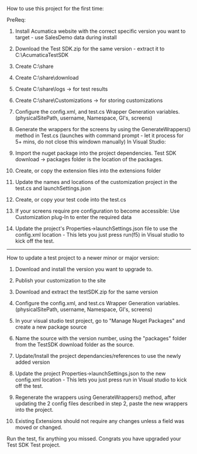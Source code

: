 How to use this project for the first time:

PreReq:
1) Install Acumatica website with the correct specific version you want to target - use SalesDemo data during install
2) Download the Test SDK.zip for the same version - extract it to C:\AcumaticaTestSDK
3) Create C:\share
4) Create C:\share\download
5) Create C:\share\logs -> for test results
6) Create C:\share\Customizations -> for storing customizations

1) Configure the config.xml, and test.cs Wrapper Generation variables.(physicalSitePath, username, Namespace, GI's, screens)
2) Generate the wrappers for the screens by using the GenerateWrappers() method in Test.cs (launches with command prompt - let it process for 5+ mins, do not close this windown manually)
In Visual Studio:
1) Import the nuget package into the project dependencies. Test SDK download -> packages folder is the location of the packages.
2) Create, or copy the extension files into the extensions folder
3) Update the names and locations of the customization project in the test.cs and launchSettings.json
4) Create, or copy your test code into the test.cs
5) If your screens require pre configuration to become accessible: Use Customization plug-In to enter the required data
5) Update the project's Properties->launchSettings.json file to use the config.xml location - This lets you just press run(f5) in Visual studio to kick off the test.

_______________________________________________________________________________________________________________
How to update a test project to a newer minor or major version:

1) Download and install the version you want to upgrade to.
2) Publish your customization to the site

3) Download and extract the testSDK.zip for the same version
4) Configure the config.xml, and test.cs Wrapper Generation variables.(physicalSitePath, username, Namespace, GI's, screens)
5) In your visual studio test project, go to "Manage Nuget Packages" and create a new package source
6) Name the source with the version number, using the "packages" folder from the TestSDK download folder as the source.
7) Update/Install the project dependancies/references to use the newly added version
8) Update the project Properties->launchSettings.json to the new config.xml location - This lets you just press run in Visual studio to kick off the test.
9) Regenerate the wrappers using GenerateWrappers() method, after updating the 2 config files described in step 2, paste the new wrappers into the project.
10) Existing Extensions should not require any changes unless a field was moved or changed.

Run the test, fix anything you missed. Congrats you have upgraded your Test SDK Test project.
